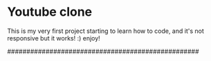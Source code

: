 # Youtube clone

This is my very first project starting to learn how to code, and it's not responsive but it works! :) enjoy!

##################################################
